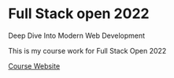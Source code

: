 # Full Stack open 2022
<p>Deep Dive Into Modern Web Development</p>

<p>This is my course work for Full Stack Open 2022</p>
<a href="https://fullstackopen.com/en/">Course Website</a>
